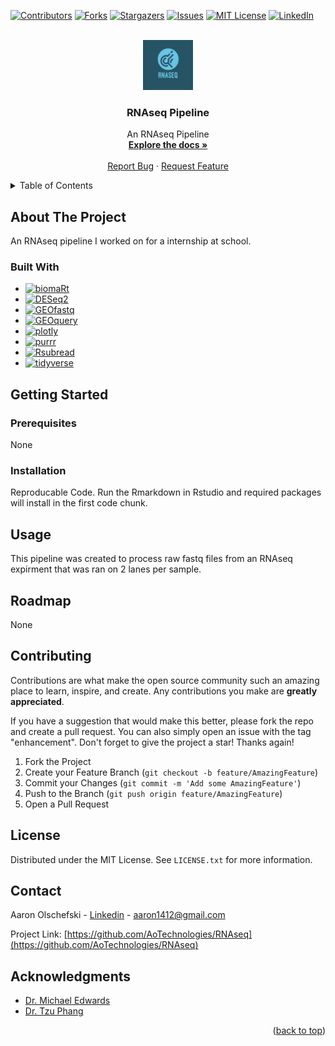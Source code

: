 <!-- Improved compatibility of back to top link: See: https://github.com/othneildrew/Best-README-Template/pull/73 -->
<a name="readme-top"></a>
<!--
*** Thanks for checking out the Best-README-Template. If you have a suggestion
*** that would make this better, please fork the repo and create a pull request
*** or simply open an issue with the tag "enhancement".
*** Don't forget to give the project a star!
*** Thanks again! Now go create something AMAZING! :D
-->



<!-- PROJECT SHIELDS -->
<!--
*** I'm using markdown "reference style" links for readability.
*** Reference links are enclosed in brackets [ ] instead of parentheses ( ).
*** See the bottom of this document for the declaration of the reference variables
*** for contributors-url, forks-url, etc. This is an optional, concise syntax you may use.
*** https://www.markdownguide.org/basic-syntax/#reference-style-links
-->
[![Contributors][contributors-shield]][contributors-url]
[![Forks][forks-shield]][forks-url]
[![Stargazers][stars-shield]][stars-url]
[![Issues][issues-shield]][issues-url]
[![MIT License][license-shield]][license-url]
[![LinkedIn][linkedin-shield]][linkedin-url]



<!-- PROJECT LOGO -->
<br />
<div align="center">
  <a href="https://github.com/AoTechnologies/RNAseq">
    <img src="images/logo.png" alt="Logo" width="80" height="80">
  </a>

<h3 align="center">RNAseq Pipeline</h3>

  <p align="center">
    An RNAseq Pipeline
    <br />
    <a href="https://github.com/AoTechnologies/RNAseq"><strong>Explore the docs »</strong></a>
    <br />
    <br />
    <a href="https://github.com/AoTechnologies/RNAseq/issues">Report Bug</a>
    ·
    <a href="https://github.com/AoTechnologies/RNAseq/issues">Request Feature</a>
  </p>
</div>



<!-- TABLE OF CONTENTS -->
<details>
  <summary>Table of Contents</summary>
  <ol>
    <li>
      <a href="#about-the-project">About The Project</a>
      <ul>
        <li><a href="#built-with">Built With</a></li>
      </ul>
    </li>
    <li>
      <a href="#getting-started">Getting Started</a>
      <ul>
        <li><a href="#prerequisites">Prerequisites</a></li>
        <li><a href="#installation">Installation</a></li>
      </ul>
    </li>
    <li><a href="#usage">Usage</a></li>
    <li><a href="#roadmap">Roadmap</a></li>
    <li><a href="#contributing">Contributing</a></li>
    <li><a href="#license">License</a></li>
    <li><a href="#contact">Contact</a></li>
    <li><a href="#acknowledgments">Acknowledgments</a></li>
  </ol>
</details>



<!-- ABOUT THE PROJECT -->
## About The Project

An RNAseq pipeline I worked on for a internship at school. 




### Built With

* [![biomaRt][biomaRt]][biomaRt-url]
* [![DESeq2][DESeq2]][DESeq2-url]
* [![GEOfastq][GEOfastq]][GEOfastq-url]
* [![GEOquery][GEOquery]][GEOquery-url]
* [![plotly][plotly]][plotly-url]
* [![purrr][purrr]][purrr-url]
* [![Rsubread][Rsubread]][Rsubread-url]
* [![tidyverse][tidyverse]][tidyverse-url]




<!-- GETTING STARTED -->
## Getting Started

### Prerequisites

None

### Installation

Reproducable Code. Run the Rmarkdown in Rstudio and required packages will install in the first code chunk. 



<!-- USAGE EXAMPLES -->
## Usage

This pipeline was created to process raw fastq files from an RNAseq expirment that was ran on 2 lanes per sample.




<!-- ROADMAP -->
## Roadmap

None




<!-- CONTRIBUTING -->
## Contributing

Contributions are what make the open source community such an amazing place to learn, inspire, and create. Any contributions you make are **greatly appreciated**.

If you have a suggestion that would make this better, please fork the repo and create a pull request. You can also simply open an issue with the tag "enhancement".
Don't forget to give the project a star! Thanks again!

1. Fork the Project
2. Create your Feature Branch (`git checkout -b feature/AmazingFeature`)
3. Commit your Changes (`git commit -m 'Add some AmazingFeature'`)
4. Push to the Branch (`git push origin feature/AmazingFeature`)
5. Open a Pull Request




<!-- LICENSE -->
## License

Distributed under the MIT License. See `LICENSE.txt` for more information.



<!-- CONTACT -->
## Contact

Aaron Olschefski - [Linkedin](http://www.linkedin.com/in/aaron-ols) - aaron1412@gmail.com

Project Link: [https://github.com/AoTechnologies/RNAseq](https://github.com/AoTechnologies/RNAseq)




<!-- ACKNOWLEDGMENTS -->
## Acknowledgments

* [Dr. Michael Edwards](https://www.bioinfosolutions.com/about)
* [Dr. Tzu Phang](https://som.cuanschutz.edu/Profiles/Faculty/Profile/11531)

<p align="right">(<a href="#readme-top">back to top</a>)</p>



<!-- MARKDOWN LINKS & IMAGES -->
<!-- https://www.markdownguide.org/basic-syntax/#reference-style-links -->
[contributors-shield]: https://img.shields.io/github/contributors/AoTechnologies/RNAseq.svg?style=for-the-badge
[contributors-url]: https://github.com/AoTechnologies/RNAseq/graphs/contributors
[forks-shield]: https://img.shields.io/github/forks/AoTechnologies/RNAseq.svg?style=for-the-badge
[forks-url]: https://github.com/AoTechnologies/RNAseq/network/members
[stars-shield]: https://img.shields.io/github/stars/AoTechnologies/RNAseq.svg?style=for-the-badge
[stars-url]: https://github.com/AoTechnologies/RNAseq/stargazers
[issues-shield]: https://img.shields.io/github/issues/AoTechnologies/RNAseq.svg?style=for-the-badge
[issues-url]: https://github.com/AoTechnologies/RNAseq/issues
[license-shield]: https://img.shields.io/github/license/AoTechnologies/RNAseq.svg?style=for-the-badge
[license-url]: https://github.com/AoTechnologies/RNAseq/blob/master/LICENSE.txt
[linkedin-shield]: https://img.shields.io/badge/-LinkedIn-black.svg?style=for-the-badge&logo=linkedin&colorB=555
[linkedin-url]: http://www.linkedin.com/in/aaron-ols
[product-screenshot]: images/screenshot.png
[biomaRt]: https://img.shields.io/badge/Bioconductor-biomaRt-blue
[biomaRt-url]: https://bioconductor.org/packages/release/bioc/html/biomaRt.html
[DESeq2]: https://img.shields.io/badge/Bioconductor-DESeq2-blue
[DESeq2-url]:https://bioconductor.org/packages/release/bioc/html/DESeq2.html
[GEOfastq]: https://img.shields.io/badge/Bioconductor-GEOfastq-blue
[GEOfastq-url]:https://www.bioconductor.org/packages/release/bioc/html/GEOfastq.html
[GEOquery]: https://img.shields.io/badge/Bioconductor-GEOquery-blue
[GEOquery-url]:https://bioconductor.org/packages/release/bioc/html/GEOquery.html
[plotly]: https://img.shields.io/badge/plotly-plotly-blue
[plotly-url]:https://plotly.com
[purrr]: https://img.shields.io/badge/tidyverse-purrr-blue
[purrr-url]:https://purrr.tidyverse.org
[Rsubread]: https://img.shields.io/badge/Bioconductor-Rsubread-blue
[Rsubread-url]:https://bioconductor.org/packages/release/bioc/html/Rsubread.html
[tidyverse]: https://img.shields.io/badge/tidyverse-tidyverse-blue
[tidyverse-url]:https://www.tidyverse.org
